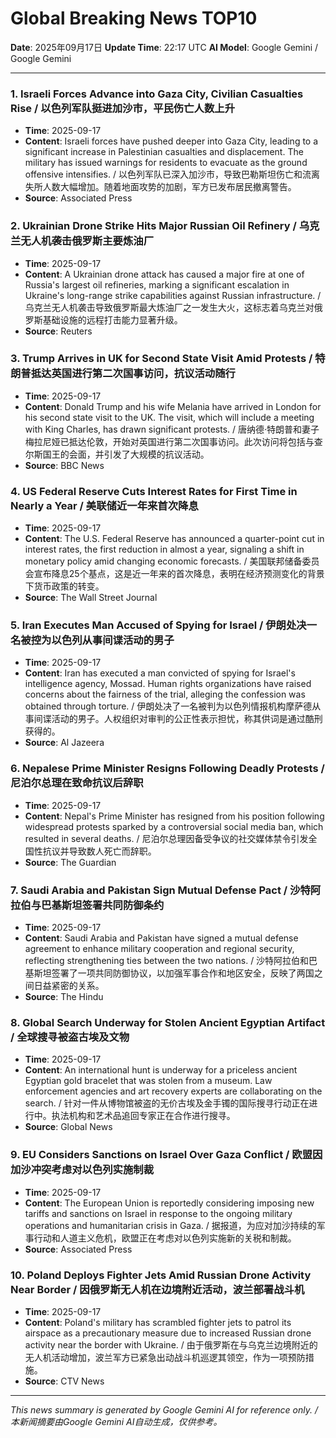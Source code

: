 # Global Breaking News TOP10

**Date**: 2025年09月17日
**Update Time**: 22:17 UTC
**AI Model**: Google Gemini / Google Gemini

---

### 1. **Israeli Forces Advance into Gaza City, Civilian Casualties Rise** / **以色列军队挺进加沙市，平民伤亡人数上升**
- **Time**: 2025-09-17
- **Content**: Israeli forces have pushed deeper into Gaza City, leading to a significant increase in Palestinian casualties and displacement. The military has issued warnings for residents to evacuate as the ground offensive intensifies. / 以色列军队已深入加沙市，导致巴勒斯坦伤亡和流离失所人数大幅增加。随着地面攻势的加剧，军方已发布居民撤离警告。
- **Source**: Associated Press

### 2. **Ukrainian Drone Strike Hits Major Russian Oil Refinery** / **乌克兰无人机袭击俄罗斯主要炼油厂**
- **Time**: 2025-09-17
- **Content**: A Ukrainian drone attack has caused a major fire at one of Russia's largest oil refineries, marking a significant escalation in Ukraine's long-range strike capabilities against Russian infrastructure. / 乌克兰无人机袭击导致俄罗斯最大炼油厂之一发生大火，这标志着乌克兰对俄罗斯基础设施的远程打击能力显著升级。
- **Source**: Reuters

### 3. **Trump Arrives in UK for Second State Visit Amid Protests** / **特朗普抵达英国进行第二次国事访问，抗议活动随行**
- **Time**: 2025-09-17
- **Content**: Donald Trump and his wife Melania have arrived in London for his second state visit to the UK. The visit, which will include a meeting with King Charles, has drawn significant protests. / 唐纳德·特朗普和妻子梅拉尼娅已抵达伦敦，开始对英国进行第二次国事访问。此次访问将包括与查尔斯国王的会面，并引发了大规模的抗议活动。
- **Source**: BBC News

### 4. **US Federal Reserve Cuts Interest Rates for First Time in Nearly a Year** / **美联储近一年来首次降息**
- **Time**: 2025-09-17
- **Content**: The U.S. Federal Reserve has announced a quarter-point cut in interest rates, the first reduction in almost a year, signaling a shift in monetary policy amid changing economic forecasts. / 美国联邦储备委员会宣布降息25个基点，这是近一年来的首次降息，表明在经济预测变化的背景下货币政策的转变。
- **Source**: The Wall Street Journal

### 5. **Iran Executes Man Accused of Spying for Israel** / **伊朗处决一名被控为以色列从事间谍活动的男子**
- **Time**: 2025-09-17
- **Content**: Iran has executed a man convicted of spying for Israel's intelligence agency, Mossad. Human rights organizations have raised concerns about the fairness of the trial, alleging the confession was obtained through torture. / 伊朗处决了一名被判为以色列情报机构摩萨德从事间谍活动的男子。人权组织对审判的公正性表示担忧，称其供词是通过酷刑获得的。
- **Source**: Al Jazeera

### 6. **Nepalese Prime Minister Resigns Following Deadly Protests** / **尼泊尔总理在致命抗议后辞职**
- **Time**: 2025-09-17
- **Content**: Nepal's Prime Minister has resigned from his position following widespread protests sparked by a controversial social media ban, which resulted in several deaths. / 尼泊尔总理因备受争议的社交媒体禁令引发全国性抗议并导致数人死亡而辞职。
- **Source**: The Guardian

### 7. **Saudi Arabia and Pakistan Sign Mutual Defense Pact** / **沙特阿拉伯与巴基斯坦签署共同防御条约**
- **Time**: 2025-09-17
- **Content**: Saudi Arabia and Pakistan have signed a mutual defense agreement to enhance military cooperation and regional security, reflecting strengthening ties between the two nations. / 沙特阿拉伯和巴基斯坦签署了一项共同防御协议，以加强军事合作和地区安全，反映了两国之间日益紧密的关系。
- **Source**: The Hindu

### 8. **Global Search Underway for Stolen Ancient Egyptian Artifact** / **全球搜寻被盗古埃及文物**
- **Time**: 2025-09-17
- **Content**: An international hunt is underway for a priceless ancient Egyptian gold bracelet that was stolen from a museum. Law enforcement agencies and art recovery experts are collaborating on the search. / 针对一件从博物馆被盗的无价古埃及金手镯的国际搜寻行动正在进行中。执法机构和艺术品追回专家正在合作进行搜寻。
- **Source**: Global News

### 9. **EU Considers Sanctions on Israel Over Gaza Conflict** / **欧盟因加沙冲突考虑对以色列实施制裁**
- **Time**: 2025-09-17
- **Content**: The European Union is reportedly considering imposing new tariffs and sanctions on Israel in response to the ongoing military operations and humanitarian crisis in Gaza. / 据报道，为应对加沙持续的军事行动和人道主义危机，欧盟正在考虑对以色列实施新的关税和制裁。
- **Source**: Associated Press

### 10. **Poland Deploys Fighter Jets Amid Russian Drone Activity Near Border** / **因俄罗斯无人机在边境附近活动，波兰部署战斗机**
- **Time**: 2025-09-17
- **Content**: Poland's military has scrambled fighter jets to patrol its airspace as a precautionary measure due to increased Russian drone activity near the border with Ukraine. / 由于俄罗斯在与乌克兰边境附近的无人机活动增加，波兰军方已紧急出动战斗机巡逻其领空，作为一项预防措施。
- **Source**: CTV News

---

*This news summary is generated by Google Gemini AI for reference only. / 本新闻摘要由Google Gemini AI自动生成，仅供参考。*
